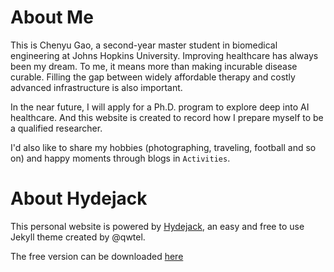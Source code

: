 # About Me

This is Chenyu Gao,
a second-year master student in biomedical engineering at Johns Hopkins University.
Improving healthcare has always been my dream.
To me, it means more than making incurable disease curable.
Filling the gap between widely affordable therapy and costly advanced infrastructure is also important.

In the near future, I will apply for a Ph.D. program to explore deep into AI healthcare.
And this website is created to record how I prepare myself to be a qualified researcher.

I'd also like to share my hobbies (photographing, traveling, football and so on)
and happy moments through blogs in `Activities`.

# About Hydejack

This personal website is powered by [Hydejack](https://hydejack.com/),
an easy and free to use Jekyll theme created by @qwtel.

The free version can be downloaded [here](![img.png](img.png))
